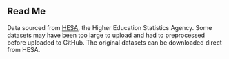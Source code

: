 ## Read Me
Data sourced from <a href="https://www.hesa.ac.uk/">HESA</a>, the Higher Education Statistics Agency. Some datasets may have been too large to upload and had to preprocessed before uploaded to GitHub. The original datasets can be downloaded direct from HESA.
